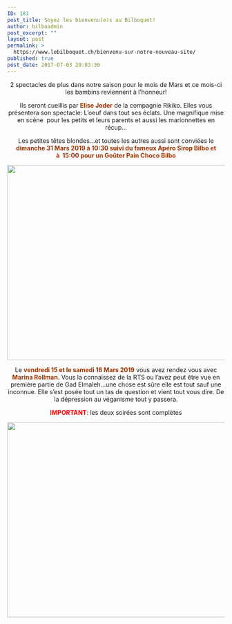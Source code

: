 ```yaml
---
ID: 181
post_title: Soyez les bienvenu(e)s au Bilboquet!
author: bilboadmin
post_excerpt: ""
layout: post
permalink: >
  https://www.lebilboquet.ch/bienvenu-sur-notre-nouveau-site/
published: true
post_date: 2017-07-03 20:03:39
---
```

<p style="text-align: center;">2 spectacles de plus dans notre saison pour le mois de Mars et ce mois-ci les bambins reviennent à l’honneur!</p>
<p style="text-align: center;">Ils seront cueillis par <span style="color: #993300;"><b>Elise Joder</b></span> de la compagnie Rikiko. Elles vous présentera son spectacle: L’oeuf dans tout ses éclats. Une magnifique mise en scène  pour les petits et leurs parents et aussi les marionnettes en récup...</p>
<p style="text-align: center;">Les petites têtes blondes...et toutes les autres aussi sont conviées le <strong><span style="color: #993300;">dimanche 31 Mars 2019 à 10:30 suivi du fameux Apéro Sirop Bilbo et à  15:00 pour un Goûter Pain Choco Bilbo</span></strong></p>
<img class="aligncenter wp-image-1077 size-full" src="http://www.lebilboquet.ch/wp-content/uploads/2018/06/Page14-1.jpg" alt="" width="1279" height="452" />
<p style="text-align: center;">Le <span style="color: #993300;"><b>vendredi 15 et le samedi 16 Mars 2019</b></span> vous avez rendez vous avec <strong><span style="color: #993300;">Marina Rollman</span></strong>. Vous la connaissez de la RTS ou l’avez peut être vue en première partie de Gad Elmaleh...une chose est sûre elle est tout sauf une inconnue. Elle s’est posée tout un tas de question et vient tout vous dire. De la dépression au véganisme tout y passera.</p>
<p style="text-align: center;"><span style="color: #ff0000;"><b>IMPORTANT</b></span>: les deux soirées sont complètes</p>
<p style="text-align: center;"><img class="aligncenter wp-image-1076 size-full" src="http://www.lebilboquet.ch/wp-content/uploads/2018/06/Page13-1.jpg" alt="" width="1279" height="452" /></p>